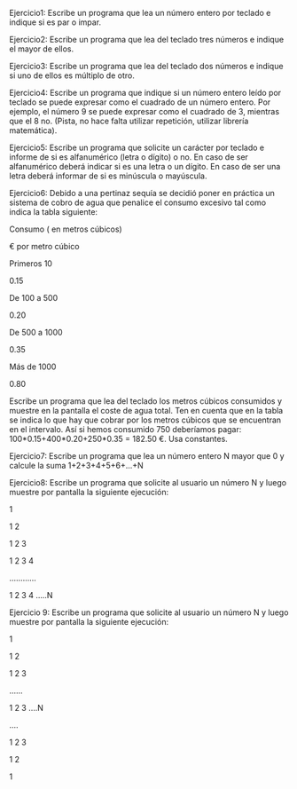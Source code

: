 Ejercicio1: Escribe un programa que lea un número entero por teclado e indique si es par o impar.

Ejercicio2: Escribe un programa que lea del teclado tres números e indique el mayor de ellos.

Ejercicio3: Escribe un programa que lea del teclado dos números e indique si uno de ellos es múltiplo de otro.

Ejercicio4: Escribe un programa que indique si un número entero leído por teclado se puede expresar como el cuadrado de un número entero. Por ejemplo, el número 9 se puede expresar como el cuadrado de 3, mientras que el 8 no. (Pista, no hace falta utilizar repetición, utilizar librería matemática).

Ejercicio5: Escribe un programa que solicite un carácter por teclado e informe de si es alfanumérico (letra o dígito) o no. En caso de ser alfanumérico deberá indicar si es una letra o un dígito. En caso de ser una letra deberá informar de si es minúscula o mayúscula.

Ejercicio6: Debido a una pertinaz sequía se decidió poner en práctica un sistema de cobro de agua que penalice el consumo excesivo tal como indica la tabla siguiente:


Consumo ( en metros cúbicos)

€ por metro cúbico

Primeros 10

0.15

De 100 a 500    

0.20

De 500 a 1000    

0.35

Más de 1000     

0.80

Escribe un programa que lea del teclado los metros cúbicos consumidos y muestre en la pantalla el coste de agua total. Ten en cuenta que en la tabla se indica lo que hay que cobrar por los metros cúbicos que se encuentran en el intervalo. Así si hemos consumido 750 deberíamos pagar: 100\*0.15+400\*0.20+250\*0.35 = 182.50 €. Usa constantes.

Ejercicio7: Escribe un programa que lea un número entero N mayor que 0 y calcule la suma 1+2+3+4+5+6+...+N

Ejercicio8: Escribe un programa que solicite al usuario un número N y luego muestre por pantalla la siguiente ejecución:

1

1	2

1	2	3

1	2	3	4

…………

1	2	3	4	…..N

Ejercicio 9: Escribe un programa que solicite al usuario un número N y luego muestre por pantalla la siguiente ejecución:

1

1	2

1	2	3

……

1	2	3	….N

….

1	2	3

1	2

1
